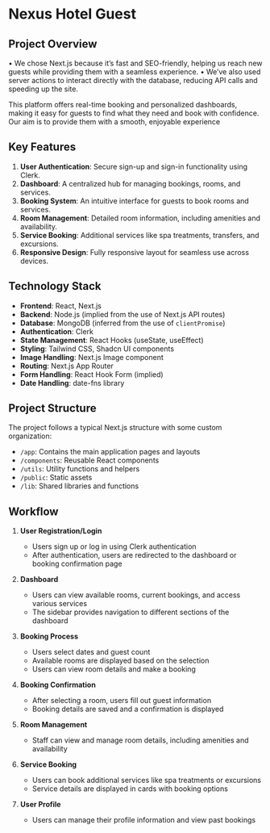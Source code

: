 # Nexus Hotel Guest 

## Project Overview


 • We chose Next.js because it’s fast and SEO-friendly, helping us reach new guests while providing them with a seamless experience.
 • We’ve also used server actions to interact directly with the database, reducing API calls and speeding up the site.

This platform offers real-time booking and personalized dashboards, making it easy for guests to find what they need and book with confidence. Our aim is to provide them with a smooth, enjoyable experience 

## Key Features

1. **User Authentication**: Secure sign-up and sign-in functionality using Clerk.
2. **Dashboard**: A centralized hub for managing bookings, rooms, and services.
3. **Booking System**: An intuitive interface for guests to book rooms and services.
4. **Room Management**: Detailed room information, including amenities and availability.
5. **Service Booking**: Additional services like spa treatments, transfers, and excursions.
6. **Responsive Design**: Fully responsive layout for seamless use across devices.

## Technology Stack

- **Frontend**: React, Next.js
- **Backend**: Node.js (implied from the use of Next.js API routes)
- **Database**: MongoDB (inferred from the use of `clientPromise`)
- **Authentication**: Clerk
- **State Management**: React Hooks (useState, useEffect)
- **Styling**: Tailwind CSS, Shadcn UI components
- **Image Handling**: Next.js Image component
- **Routing**: Next.js App Router
- **Form Handling**: React Hook Form (implied)
- **Date Handling**: date-fns library

## Project Structure

The project follows a typical Next.js structure with some custom organization:

- `/app`: Contains the main application pages and layouts
- `/components`: Reusable React components
- `/utils`: Utility functions and helpers
- `/public`: Static assets
- `/lib`: Shared libraries and functions

## Workflow

1. **User Registration/Login**

   - Users sign up or log in using Clerk authentication
   - After authentication, users are redirected to the dashboard or booking confirmation page

2. **Dashboard**

   - Users can view available rooms, current bookings, and access various services
   - The sidebar provides navigation to different sections of the dashboard

3. **Booking Process**

   - Users select dates and guest count
   - Available rooms are displayed based on the selection
   - Users can view room details and make a booking

4. **Booking Confirmation**

   - After selecting a room, users fill out guest information
   - Booking details are saved and a confirmation is displayed

5. **Room Management**

   - Staff can view and manage room details, including amenities and availability

6. **Service Booking**

   - Users can book additional services like spa treatments or excursions
   - Service details are displayed in cards with booking options

7. **User Profile**
   - Users can manage their profile information and view past bookings


